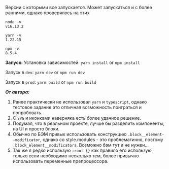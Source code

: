 Версии с которыми все запускается. Может запускаться и с более ранними, однако проверялось на этих
```
node -v
v16.13.2

yarn -v
1.22.15

npm -v
8.5.4
```
**Запуск:**
Установка зависимостей:
```yarn install``` or ```npm install```

Запуск в ```dev```:
```yarn dev``` or ```npm run dev```

Запуск в ```prod```:
```yarn build``` or ```npm run build```

***От автора:***
1. Ранее практически не использовал ```yarn``` и ```typescript```, однако тестовое задание это отличная возможность поиграться и попробовать.
2. С ```SVG``` и иконками наверняка есть более удачное решение.
3. Подумал, что в реальном проекте, лучше бы разделить компоненты, на UI и просто блоки.
4. Обычно по БЭМ привык использовать конструкцию ```.block__element--modificator```, однако со style.modules - это проблематично, поэтому ```.block_element__modificators```. Возможно бэм тут и не нужен...
5. Так же я редко использую ```:root {}``` как правило его использую только если необходимо несколько тем, более привычно использовать переменные препроцессора.